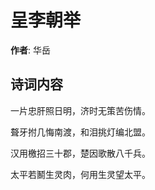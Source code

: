 # 呈李朝举

**作者**: 华岳

## 诗词内容

一片忠肝照日明，济时无策苦伤情。

聱牙拊几悔南渡，和泪挑灯编北盟。

汉用檄招三十郡，楚因歌散八千兵。

太平若鬭生灵肉，何用生灵望太平。

